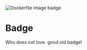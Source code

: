 ![Dockerfile image badge](http://badge.alacasa.uk:8080/dockerfile/ipedrazas/badge)

# Badge

Who does not love. good old badge!
